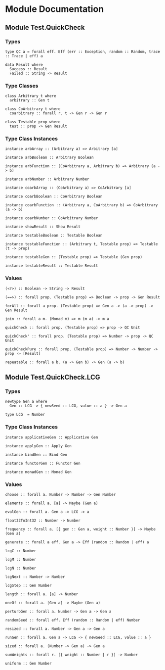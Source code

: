 # Module Documentation

## Module Test.QuickCheck

### Types

    type QC a = forall eff. Eff (err :: Exception, random :: Random, trace :: Trace | eff) a

    data Result where
      Success :: Result
      Failed :: String -> Result


### Type Classes

    class Arbitrary t where
      arbitrary :: Gen t

    class CoArbitrary t where
      coarbitrary :: forall r. t -> Gen r -> Gen r

    class Testable prop where
      test :: prop -> Gen Result


### Type Class Instances

    instance arbArray :: (Arbitrary a) => Arbitrary [a]

    instance arbBoolean :: Arbitrary Boolean

    instance arbFunction :: (CoArbitrary a, Arbitrary b) => Arbitrary (a -> b)

    instance arbNumber :: Arbitrary Number

    instance coarbArray :: (CoArbitrary a) => CoArbitrary [a]

    instance coarbBoolean :: CoArbitrary Boolean

    instance coarbFunction :: (Arbitrary a, CoArbitrary b) => CoArbitrary (a -> b)

    instance coarbNumber :: CoArbitrary Number

    instance showResult :: Show Result

    instance testableBoolean :: Testable Boolean

    instance testableFunction :: (Arbitrary t, Testable prop) => Testable (t -> prop)

    instance testableGen :: (Testable prop) => Testable (Gen prop)

    instance testableResult :: Testable Result


### Values

    (<?>) :: Boolean -> String -> Result

    (==>) :: forall prop. (Testable prop) => Boolean -> prop -> Gen Result

    forAll :: forall a prop. (Testable prop) => Gen a -> (a -> prop) -> Gen Result

    join :: forall a m. (Monad m) => m (m a) -> m a

    quickCheck :: forall prop. (Testable prop) => prop -> QC Unit

    quickCheck' :: forall prop. (Testable prop) => Number -> prop -> QC Unit

    quickCheckPure :: forall prop. (Testable prop) => Number -> Number -> prop -> [Result]

    repeatable :: forall a b. (a -> Gen b) -> Gen (a -> b)


## Module Test.QuickCheck.LCG

### Types

    newtype Gen a where
      Gen :: LCG -> { newSeed :: LCG, value :: a } -> Gen a

    type LCG  = Number


### Type Class Instances

    instance applicativeGen :: Applicative Gen

    instance applyGen :: Apply Gen

    instance bindGen :: Bind Gen

    instance functorGen :: Functor Gen

    instance monadGen :: Monad Gen


### Values

    choose :: forall a. Number -> Number -> Gen Number

    elements :: forall a. [a] -> Maybe (Gen a)

    evalGen :: forall a. Gen a -> LCG -> a

    float32ToInt32 :: Number -> Number

    frequency :: forall a. [{ gen :: Gen a, weight :: Number }] -> Maybe (Gen a)

    generate :: forall a eff. Gen a -> Eff (random :: Random | eff) a

    lcgC :: Number

    lcgM :: Number

    lcgN :: Number

    lcgNext :: Number -> Number

    lcgStep :: Gen Number

    length :: forall a. [a] -> Number

    oneOf :: forall a. [Gen a] -> Maybe (Gen a)

    perturbGen :: forall a. Number -> Gen a -> Gen a

    randomSeed :: forall eff. Eff (random :: Random | eff) Number

    resized :: forall a. Number -> Gen a -> Gen a

    runGen :: forall a. Gen a -> LCG -> { newSeed :: LCG, value :: a }

    sized :: forall a. (Number -> Gen a) -> Gen a

    sumWeights :: forall r. [{ weight :: Number | r }] -> Number

    uniform :: Gen Number